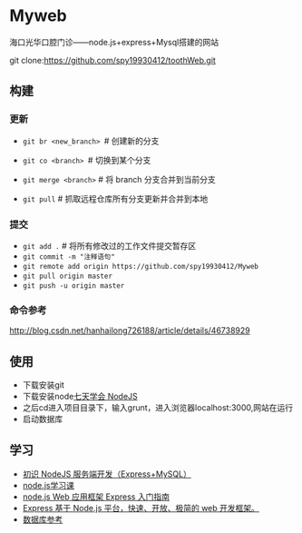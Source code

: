 # Myweb

海口光华口腔门诊——node.js+express+Mysql搭建的网站

git clone:https://github.com/spy19930412/toothWeb.git

## 构建

### 更新
* `git br <new_branch> `# 创建新的分支
* `git co <branch> `# 切换到某个分支
* `git merge <branch>` # 将 branch 分支合并到当前分支

* `git pull` # 抓取远程仓库所有分支更新并合并到本地


### 提交
* `git add .` # 将所有修改过的工作文件提交暂存区
* `git commit -m "注释语句"`
* `git remote add origin https://github.com/spy19930412/Myweb`
* `git pull origin master`
* `git push -u origin master`

### 命令参考
http://blog.csdn.net/hanhailong726188/article/details/46738929

## 使用
* 下载安装git
* 下载安装node[七天学会 NodeJS](http://nqdeng.github.io/7-days-nodejs/#2.2)
* 之后cd进入项目目录下，输入grunt，进入浏览器localhost:3000,网站在运行
* 启动数据库

## 学习
* [初识 NodeJS 服务端开发（Express+MySQL）](http://www.tuicool.com/articles/JfqYN3I)
* [node.js学习课](http://blog.csdn.net/Magneto7/article/category/2189105)
* [node.js Web 应用框架 Express 入门指南](http://www.jb51.net/article/50472.htm)
* [Express 基于 Node.js 平台，快速、开放、极简的 web 开发框架。](http://www.expressjs.com.cn/)
* [数据库参考](http://jingyan.baidu.com/article/3c343ff70d0ee00d37796397.html)





